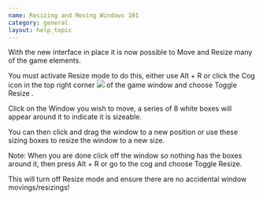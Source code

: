 ```yaml
---
name: Resizing and Moving Windows 101
category: general
layout: help_topic
---
```

With the new interface in place it is now possible to Move and Resize many of the game elements.

You must activate Resize mode to do this, either use Alt + R or click the Cog icon in the top right corner ![](https://lohcdn.com/game/icons/cog.png) of the game window and choose Toggle Resize .

Click on the Window you wish to move, a series of 8 white boxes will appear around it to indicate it is sizeable.

You can then click and drag the window to a new position or use these sizing boxes to resize the window to a new size.

Note: When you are done click off the window so nothing has the boxes around it, then press Alt + R or go to the cog and choose Toggle Resize.

This will turn off Resize mode and ensure there are no accidental window movings/resizings!